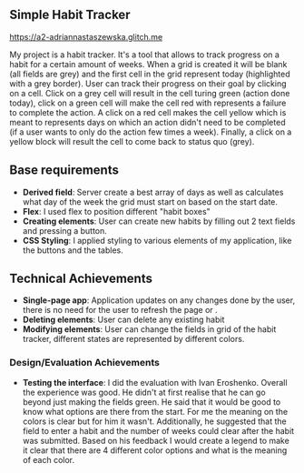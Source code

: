 ## Simple Habit Tracker
https://a2-adriannastaszewska.glitch.me

My project is a habit tracker. It's a tool that allows to track progress on a habit for a certain amount of weeks. 
When a grid is created it will be blank (all fields are grey) and the first cell in the grid represent today (highlighted with a grey border).
User can track their progress on their goal by clicking on a cell. Click on a grey cell will result in the cell turing green (action done today), 
click on a green cell will make the cell red with represents a failure to complete the action. A click on a red cell makes the cell yellow which is 
meant to represents days on which an action didn't need to be completed (if a user wants to only do the action few times a week). Finally, 
a click on a yellow block will result the cell to come back to status quo (grey). 

## Base requirements 
- **Derived field**: Server create a best array of days as well as calculates what day of the week the grid must start on based on the start date. 
- **Flex**: I used flex to position different "habit boxes"
- **Creating elements**: User can create new habits by filling out 2 text fields and pressing a button. 
- **CSS Styling**: I applied styling to various elements of my application, like the buttons and the tables. 

## Technical Achievements
- **Single-page app**: Application updates on any changes done by the user, there is no need for the user to refresh the page or . 
- **Deleting elements**: User can delete any existing habit 
- **Modifying elements**: User can change the fields in grid of the habit tracker, different states are represented by different colors. 

### Design/Evaluation Achievements
- **Testing the interface**: I did the evaluation with Ivan Eroshenko. Overall the experience was good. He didn't at first realise that he can go beyond just making the fields green. He said that it would be good to know what options are there from the start. For me the meaning on the colors is clear but for him it wasn't. Additionally, he suggested that the field to enter a habit and the number of weeks could clear after the habit was submitted. Based on his feedback I would create a legend to make it clear that there are 4 different color options and what is the meaning of each color.  
